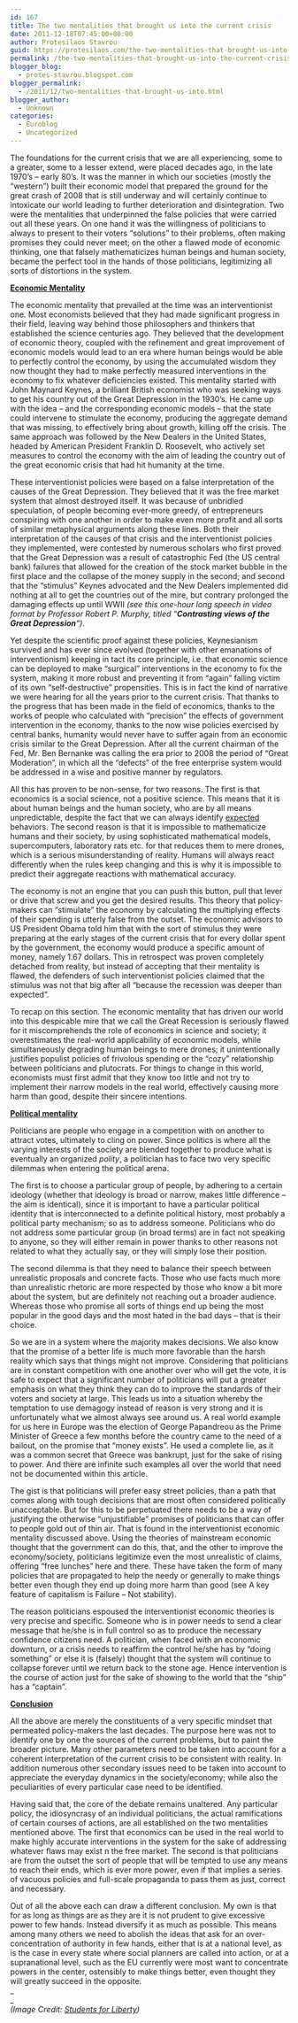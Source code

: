 ```yaml
---
id: 167
title: The two mentalities that brought us into the current crisis
date: 2011-12-18T07:45:00+00:00
author: Protesilaos Stavrou
guid: https://protesilaos.com/the-two-mentalities-that-brought-us-into-the-current-crisis/
permalink: /the-two-mentalities-that-brought-us-into-the-current-crisis/
blogger_blog:
  - protes-stavrou.blogspot.com
blogger_permalink:
  - /2011/12/two-mentalities-that-brought-us-into.html
blogger_author:
  - Unknown
categories:
  - Euroblog
  - Uncategorized
---
```

<div class="separator" style="clear: both; text-align: center;">
</div>

The foundations for the current crisis that we are all experiencing, some to a greater, some to a lesser extend, were placed decades ago, in the late 1970&#8217;s &#8211; early 80&#8217;s. It was the manner in which our societies (mostly the &#8220;western&#8221;) built their economic model that prepared the ground for the great crash of 2008 that is still underway and will certainly continue to intoxicate our world leading to further deterioration and disintegration. Two were the mentalities that underpinned the false policies that were carried out all these years. On one hand it was the willingness of politicians to always to present to their voters &#8220;solutions&#8221; to their problems, often making promises they could never meet; on the other a flawed mode of economic thinking, one that falsely mathematicizes human beings and human society, became the perfect tool in the hands of those politicians, legitimizing all sorts of distortions in the system.

<u>**Economic Mentality** </u>

The economic mentality that prevailed at the time was an interventionist one. Most economists believed that they had made significant progress in their field, leaving way behind those philosophers and thinkers that established the science centuries ago. They believed that the development of economic theory, coupled with the refinement and great improvement of economic models would lead to an era where human beings would be able to perfectly control the economy, by using the accumulated wisdom they now thought they had to make perfectly measured interventions in the economy to fix whatever deficiencies existed. This mentality started with John Maynard Keynes, a brilliant British economist who was seeking ways to get his country out of the Great Depression in the 1930&#8217;s. He came up with the idea &#8211; and the corresponding economic models &#8211; that the state could intervene to stimulate the economy, producing the aggregate demand that was missing, to effectively bring about growth, killing off the crisis. The same approach was followed by the New Dealers in the United States, headed by American President Franklin D. Roosevelt, who actively set measures to control the economy with the aim of leading the country out of the great economic crisis that had hit humanity at the time.

These interventionist policies were based on a false interpretation of the causes of the Great Depression. They believed that it was the free market system that almost destroyed itself. It was because of unbridled speculation, of people becoming ever-more greedy, of entrepreneurs conspiring with one another in order to make even more profit and all sorts of similar metaphysical arguments along these lines. Both their interpretation of the causes of that crisis and the interventionist policies they implemented, were contested by numerous scholars who first proved that the Great Depression was a result of catastrophic Fed (the US central bank) failures that allowed for the creation of the stock market bubble in the first place and the collapse of the money supply in the second; and second that the &#8220;stimulus&#8221; Keynes advocated and the New Dealers implemented did nothing at all to get the countries out of the mire, but contrary prolonged the damaging effects up until WWII _(__see this one-hour long speech in video format_ _by Professor Robert P. Murphy__, titled &#8220;__Contrasting views of the Great Depression__&#8220;)_.

Yet despite the scientific proof against these policies, Keynesianism survived and has ever since evolved (together with other emanations of interventionism) keeping in tact its core principle, i.e. that economic science can be deployed to make &#8220;surgical&#8221; interventions in the economy to fix the system, making it more robust and preventing it from &#8220;again&#8221; falling victim of its own &#8220;self-destructive&#8221; propensities. This is  in fact the kind of narrative we were hearing for all the years prior to the current crisis. That thanks to the progress that has been made in the field of economics, thanks to the works of people who calculated with &#8220;precision&#8221; the effects of government intervention in the economy, thanks to the now wise policies exercised by central banks, humanity would never have to suffer again from an economic crisis similar to the Great Depression. After all the current chairman of the Fed, Mr. Ben Bernanke was calling the era prior to 2008 the period of &#8220;Great Moderation&#8221;, in which all the &#8220;defects&#8221; of the free enterprise system would be addressed in a wise and positive manner by regulators.

All this has proven to be non-sense, for two reasons. The first is that economics is a social science, not a positive science. This means that it is about human beings and the human society, who are by all means unpredictable, despite the fact that we can always identify <u>expected</u> behaviors. The second reason is that it is impossible to mathematicize humans and their society, by using sophisticated mathematical models, supercomputers, laboratory rats etc. for that reduces them to mere drones, which is a serious misunderstanding of reality. Humans will always react differently when the rules keep changing and this is why it is impossible to predict their aggregate reactions with mathematical accuracy.

The economy is not an engine that you can push this button, pull that lever or drive that screw and you get the desired results. This theory that policy-makers can &#8220;stimulate&#8221; the economy by calculating the multiplying effects of their spending is utterly false from the outset. The economic advisors to US President Obama told him that with the sort of stimulus they were preparing at the early stages of the current crisis that for every dollar spent by the government, the economy would produce a specific amount of money, namely 1.67 dollars. This in retrospect was proven completely detached from reality, but instead of accepting that their mentality is flawed, the defenders of such interventionist policies claimed that the stimulus was not that big after all &#8220;because the recession was deeper than expected&#8221;.

To recap on this section. The economic mentality that has driven our world into this despicable mire that we call the Great Recession is seriously flawed for it miscomprehends the role of economics in science and society; it overestimates the real-world applicability of economic models, while simultaneously degrading human beings to mere drones; it unintentionally justifies populist policies of frivolous spending or the &#8220;cozy&#8221; relationship between politicians and plutocrats. For things to change in this world, economists must first admit that they know too little and not try to implement their narrow models in the real world, effectively causing more harm than good, despite their sincere intentions.

<u>**Political mentality**</u>

Politicians are people who engage in a competition with on another to attract votes, ultimately to cling on power. Since politics is where all the varying interests of the society are blended together to produce what is eventually an organized _polity_, a politician has to face two very specific dilemmas when entering the political arena.

The first is to choose a particular group of people, by adhering to a certain ideology (whether that ideology is broad or narrow, makes little difference &#8211; the aim is identical), since it is important to have a particular political identity that is interconnected to a definite political history, most probably a political party mechanism; so as to address someone. Politicians who do not address some particular group (in broad terms) are in fact not speaking to anyone, so they will either remain in power thanks to other reasons not related to what they actually say, or they will simply lose their position.

The second dilemma is that they need to balance their speech between unrealistic proposals and concrete facts. Those who use facts much more than unrealistic rhetoric are more respected by those who know a bit more about the system, but are definitely not reaching out a broader audience. Whereas those who promise all sorts of things end up being the most popular in the good days and the most hated in the bad days &#8211; that is their choice.

So we are in a system where the majority makes decisions. We also know that the promise of a better life is much more favorable than the harsh reality which says that things might not improve. Considering that politicians are in constant competition with one another over who will get the vote, it is safe to expect that a significant number of politicians will put a greater emphasis on what they think they can do to improve the standards of their voters and society at large. This leads us into a situation whereby the temptation to use demagogy instead of reason is very strong and it is unfortunately what we almost always see around us. A real world example for us here in Europe was the election of George Papandreou as the Prime Minister of Greece a few months before the country came to the need of a bailout, on the promise that &#8220;money exists&#8221;. He used a complete lie, as it was a common secret that Greece was bankrupt, just for the sake of rising to power. And there are infinite such examples all over the world that need not be documented within this article.

The gist is that politicians will prefer easy street policies, than a path that comes along with tough decisions that are most often considered politically unacceptable. But for this to be perpetuated there needs to be a way of justifying the otherwise &#8220;unjustifiable&#8221; promises of politicians that can offer to people gold out of thin air. That is found in the interventionist economic mentality discussed above. Using the theories of mainstream economic thought that the government can do this, that, and the other to improve the economy/society, politicians legitimize even the most unrealistic of claims, offering &#8220;free lunches&#8221; here and there. These have taken the form of many policies that are propagated to help the needy or generally to make things better even though they end up doing more harm than good (see A key feature of capitalism is Failure &#8211; Not stability).

The reason politicians espoused the interventionist economic theories is very precise and specific. Someone who is in power needs to send a clear message that he/she is in full control so as to produce the necessary confidence citizens need. A politician, when faced with an economic downturn, or a crisis needs to reaffirm the control he/she has by &#8220;doing something&#8221; or else it is (falsely) thought that the system will continue to collapse forever until we return back to the stone age. Hence intervention is the course of action just for the sake of showing to the world that the &#8220;ship&#8221; has a &#8220;captain&#8221;.

<u>**Conclusion**</u>

All the above are merely the constituents of a very specific mindset that permeated policy-makers the last decades. The purpose here was not to identify one by one the sources of the current problems, but to paint the broader picture. Many other parameters need to be taken into account for a coherent interpretation of the current crisis to be consistent with reality. In addition numerous other secondary issues need to be taken into account to appreciate the everyday dynamics in the society/economy; while also the peculiarities of every particular case need to be identified.

Having said that, the core of the debate remains unaltered. Any particular policy, the idiosyncrasy of an individual politicians, the actual ramifications of certain courses of actions, are all established on the two mentalities mentioned above. The first that economics can be used in the real world to make highly accurate interventions in the system for the sake of addressing whatever flaws may exist n the free market. The second is that politicians are from the outset the sort of people that will be tempted to use any means to reach their ends, which is ever more power, even if that implies a series of vacuous policies and full-scale propaganda to pass them as just, correct and necessary.

Out of all the above each can draw a different conclusion. My own is that for as long as things are as they are it is not prudent to give excessive power to few hands. Instead diversify it as much as possible. This means among many others we need to abolish the ideas that ask for an over-concentration of authority in few hands, either that is at a national level, as is the case in every state where social planners are called into action, or at a supranational level, such as the EU currently were most want to concentrate powers in the center, ostensibly to make things better, even thought they will greatly succeed in the opposite.  
_  
_   
_(Image Credit: [Students for Liberty](http://studentsforliberty.org/news/austrian-business-cycle-theory-the-great-recession-next-week-on-your-computer/))_